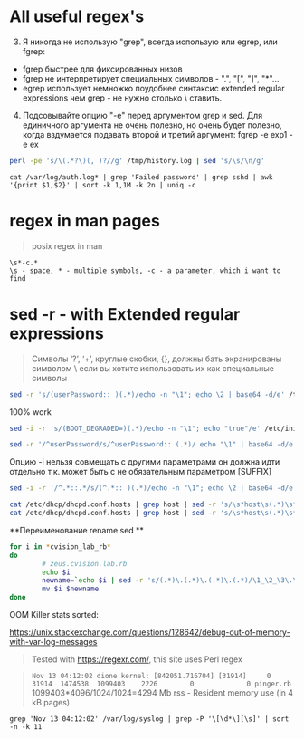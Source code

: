 # All useful regex's

3. Я никогда не использую "grep", всегда использую или egrep, или fgrep:
  - fgrep быстрее для фиксированных низов
  - fgrep не интерпретирует специальных символов - ".", "[", "]", "*"...
  - egrep использует немножко поудобнее синтаксис extended regular
    expressions чем grep - не нужно столько \ ставить.

4. Подсовывайте опцию "-e" перед аргументом grep и sed.  Для единичного
   аргумента не очень полезно, но очень будет полезно, когда вздумается
   подавать второй и третий аргумент: fgrep -e exp1 -e ex


```bash
perl -pe 's/\(.*?\)(, )?//g' /tmp/history.log | sed 's/\s/\n/g'
```

```
cat /var/log/auth.log* | grep 'Failed password' | grep sshd | awk '{print $1,$2}' | sort -k 1,1M -k 2n | uniq -c
```

# regex in man pages

>posix regex in man

```
\s*-c.*
\s - space, * - multiple symbols, -c - a parameter, which i want to find
```

# sed -r - with Extended regular expressions

>Символы ‘?’, ‘+’, круглые скобки, {}, должны бать экранированы символом \ если вы хотите использовать их как специальные символы

```bash
sed -r 's/(userPassword:: )(.*)/echo -n "\1"; echo \2 | base64 -d/e' /tmp/passwd
```

100% work
```bash
sed -i -r 's/(BOOT_DEGRADED=)(.*)/echo -n "\1"; echo "true"/e' /etc/initramfs-tools/conf.d/mdadm
```

```bash 
sed -r '/^userPassword/s/^userPassword:: (.*)/ echo "\1" | base64 -d/e' /tmp/passwd
```

Опцию -i нельзя совмещать с другими параметрами он должна идти отдельно т.к. может быть с не обязательным параметром [SUFFIX]

```bash
sed -i -r '/^.*::.*/s/(^.*:: )(.*)/echo -n "\1"; echo \2 | base64 -d/e' /tmp/passwd
```

```bash
cat /etc/dhcp/dhcpd.conf.hosts | grep host | sed -r 's/\s*host\s(.*)\s*\{/\1/'
cat /etc/dhcp/dhcpd.conf.hosts | grep host | sed -r 's/\s*host\s(.*)\s*\{/\1/' | tr -s '\n' ' '
```

**Переименование rename sed **

```bash
for i in *cvision_lab_rb*
do
        # zeus.cvision.lab.rb
        echo $i
        newname=`echo $i | sed -r 's/(.*)\.(.*)\.(.*)\.(.*)/\1_\2_\3\.\4/'`
        mv $i $newname
done
```

OOM Killer stats sorted:

https://unix.stackexchange.com/questions/128642/debug-out-of-memory-with-var-log-messages

> Tested with https://regexr.com/, this site uses Perl regex

> `Nov 13 04:12:02 dione kernel: [842051.716704] [31914]     0 31914  1474538  1099403    2226        0             0 pinger.rb`
> 1099403*4096/1024/1024=4294 Mb
> rss - Resident memory use (in 4 kB pages)

```
grep 'Nov 13 04:12:02' /var/log/syslog | grep -P '\[\d*\][\s]' | sort -n -k 11
```
